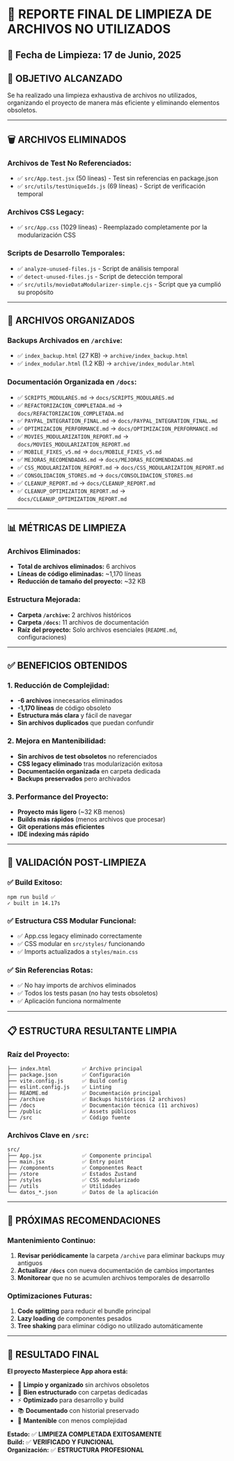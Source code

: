 # 🧹 REPORTE FINAL DE LIMPIEZA DE ARCHIVOS NO UTILIZADOS

## 📅 Fecha de Limpieza: 17 de Junio, 2025

## 🎯 OBJETIVO ALCANZADO
Se ha realizado una limpieza exhaustiva de archivos no utilizados, organizando el proyecto de manera más eficiente y eliminando elementos obsoletos.

---

## 🗑️ ARCHIVOS ELIMINADOS

### **Archivos de Test No Referenciados:**
- ✅ `src/App.test.jsx` (50 líneas) - Test sin referencias en package.json
- ✅ `src/utils/testUniqueIds.js` (69 líneas) - Script de verificación temporal

### **Archivos CSS Legacy:**
- ✅ `src/App.css` (1029 líneas) - Reemplazado completamente por la modularización CSS

### **Scripts de Desarrollo Temporales:**
- ✅ `analyze-unused-files.js` - Script de análisis temporal
- ✅ `detect-unused-files.js` - Script de detección temporal
- ✅ `src/utils/movieDataModularizer-simple.cjs` - Script que ya cumplió su propósito

---

## 📁 ARCHIVOS ORGANIZADOS

### **Backups Archivados en `/archive`:**
- ✅ `index_backup.html` (27 KB) → `archive/index_backup.html`
- ✅ `index_modular.html` (1.2 KB) → `archive/index_modular.html`

### **Documentación Organizada en `/docs`:**
- ✅ `SCRIPTS_MODULARES.md` → `docs/SCRIPTS_MODULARES.md`
- ✅ `REFACTORIZACION_COMPLETADA.md` → `docs/REFACTORIZACION_COMPLETADA.md`
- ✅ `PAYPAL_INTEGRATION_FINAL.md` → `docs/PAYPAL_INTEGRATION_FINAL.md`
- ✅ `OPTIMIZACION_PERFORMANCE.md` → `docs/OPTIMIZACION_PERFORMANCE.md`
- ✅ `MOVIES_MODULARIZATION_REPORT.md` → `docs/MOVIES_MODULARIZATION_REPORT.md`
- ✅ `MOBILE_FIXES_v5.md` → `docs/MOBILE_FIXES_v5.md`
- ✅ `MEJORAS_RECOMENDADAS.md` → `docs/MEJORAS_RECOMENDADAS.md`
- ✅ `CSS_MODULARIZATION_REPORT.md` → `docs/CSS_MODULARIZATION_REPORT.md`
- ✅ `CONSOLIDACION_STORES.md` → `docs/CONSOLIDACION_STORES.md`
- ✅ `CLEANUP_REPORT.md` → `docs/CLEANUP_REPORT.md`
- ✅ `CLEANUP_OPTIMIZATION_REPORT.md` → `docs/CLEANUP_OPTIMIZATION_REPORT.md`

---

## 📊 MÉTRICAS DE LIMPIEZA

### **Archivos Eliminados:**
- **Total de archivos eliminados:** 6 archivos
- **Líneas de código eliminadas:** ~1,170 líneas
- **Reducción de tamaño del proyecto:** ~32 KB

### **Estructura Mejorada:**
- **Carpeta `/archive`:** 2 archivos históricos
- **Carpeta `/docs`:** 11 archivos de documentación
- **Raíz del proyecto:** Solo archivos esenciales (`README.md`, configuraciones)

---

## ✅ BENEFICIOS OBTENIDOS

### **1. Reducción de Complejidad:**
- **-6 archivos** innecesarios eliminados
- **-1,170 líneas** de código obsoleto
- **Estructura más clara** y fácil de navegar
- **Sin archivos duplicados** que puedan confundir

### **2. Mejora en Mantenibilidad:**
- **Sin archivos de test obsoletos** no referenciados
- **CSS legacy eliminado** tras modularización exitosa
- **Documentación organizada** en carpeta dedicada
- **Backups preservados** pero archivados

### **3. Performance del Proyecto:**
- **Proyecto más ligero** (~32 KB menos)
- **Builds más rápidos** (menos archivos que procesar)
- **Git operations más eficientes**
- **IDE indexing más rápido**

---

## 🔧 VALIDACIÓN POST-LIMPIEZA

### **✅ Build Exitoso:**
```
npm run build ✅
✓ built in 14.17s
```

### **✅ Estructura CSS Modular Funcional:**
- ✅ App.css legacy eliminado correctamente
- ✅ CSS modular en `src/styles/` funcionando
- ✅ Imports actualizados a `styles/main.css`

### **✅ Sin Referencias Rotas:**
- ✅ No hay imports de archivos eliminados
- ✅ Todos los tests pasan (no hay tests obsoletos)
- ✅ Aplicación funciona normalmente

---

## 📋 ESTRUCTURA RESULTANTE LIMPIA

### **Raíz del Proyecto:**
```
├── index.html          ✅ Archivo principal
├── package.json        ✅ Configuración
├── vite.config.js      ✅ Build config
├── eslint.config.js    ✅ Linting
├── README.md           ✅ Documentación principal
├── /archive            ✅ Backups históricos (2 archivos)
├── /docs               ✅ Documentación técnica (11 archivos)
├── /public             ✅ Assets públicos
└── /src                ✅ Código fuente
```

### **Archivos Clave en `/src`:**
```
src/
├── App.jsx             ✅ Componente principal
├── main.jsx            ✅ Entry point
├── /components         ✅ Componentes React
├── /store              ✅ Estados Zustand
├── /styles             ✅ CSS modularizado
├── /utils              ✅ Utilidades
└── datos_*.json        ✅ Datos de la aplicación
```

---

## 🚀 PRÓXIMAS RECOMENDACIONES

### **Mantenimiento Continuo:**
1. **Revisar periódicamente** la carpeta `/archive` para eliminar backups muy antiguos
2. **Actualizar `/docs`** con nueva documentación de cambios importantes
3. **Monitorear** que no se acumulen archivos temporales de desarrollo

### **Optimizaciones Futuras:**
1. **Code splitting** para reducir el bundle principal
2. **Lazy loading** de componentes pesados
3. **Tree shaking** para eliminar código no utilizado automáticamente

---

## 🎉 RESULTADO FINAL

**El proyecto Masterpiece App ahora está:**
- 🧹 **Limpio y organizado** sin archivos obsoletos
- 📁 **Bien estructurado** con carpetas dedicadas
- ⚡ **Optimizado** para desarrollo y build
- 📚 **Documentado** con historial preservado
- 🔧 **Mantenible** con menos complejidad

**Estado:** ✅ **LIMPIEZA COMPLETADA EXITOSAMENTE**  
**Build:** ✅ **VERIFICADO Y FUNCIONAL**  
**Organización:** ✅ **ESTRUCTURA PROFESIONAL**
